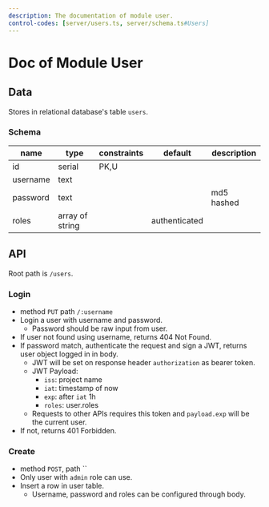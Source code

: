 ```yaml
---
description: The documentation of module user.
control-codes: [server/users.ts, server/schema.ts#Users]
---
```


# Doc of Module User

## Data

Stores in relational database's table `users`.

### Schema

| name     | type            | constraints | default       | description |
| -------- | --------------- | ----------- | ------------- | ----------- |
| id       | serial          | PK,U        |               |             |
| username | text            |             |               |             |
| password | text            |             |               | md5 hashed  |
| roles    | array of string |             | authenticated |             |

## API

Root path is `/users`.

### Login

- method `PUT` path `/:username`
- Login a user with username and password.
  - Password should be raw input from user.
- If user not found using username, returns 404 Not Found.
- If password match, authenticate the request and sign a JWT, returns user object logged in in body.
  - JWT will be set on response header `authorization` as bearer token.
  - JWT Payload:
    - `iss`: project name
    - `iat`: timestamp of now
    - `exp`: after `iat` 1h
    - `roles`: user.roles
  - Requests to other APIs requires this token and `payload.exp` will be the current user.
- If not, returns 401 Forbidden.

### Create

- method `POST`, path ``
- Only user with `admin` role can use.
- Insert a row in user table.
  - Username, password and roles can be configured through body.
